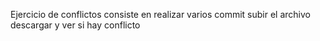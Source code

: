 Ejercicio de conflictos
consiste en realizar varios commit subir el archivo descargar y ver si hay conflicto
